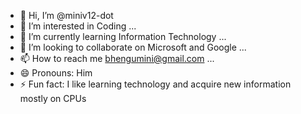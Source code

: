 - 👋 Hi, I’m @miniv12-dot
- 👀 I’m interested in Coding ...
- 🌱 I’m currently learning Information Technology ...
- 💞️ I’m looking to collaborate on Microsoft and Google ...
- 📫 How to reach me bhengumini@gmail.com ...
- 😄 Pronouns: Him
- ⚡ Fun fact: I like learning technology and acquire new information mostly on CPUs 

<!---
miniv12-dot/miniv12-dot is a ✨ special ✨ repository because its `README.md` (this file) appears on your GitHub profile.
You can click the Preview link to take a look at your changes.
--->
